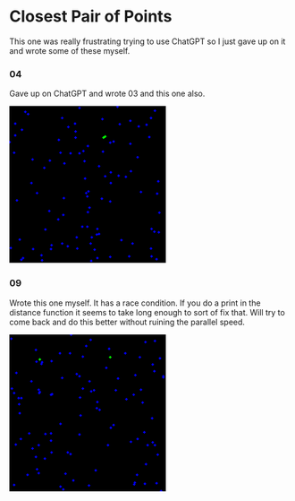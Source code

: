 # Closest Pair of Points

This one was really frustrating trying to use ChatGPT so I just gave up on it and wrote some of these myself.

### 04

Gave up on ChatGPT and wrote 03 and this one also.

![04 Results](04-Result.png?raw=true "04 Result")

### 09

Wrote this one myself. It has a race condition. If you do a print in the distance function it seems to take long enough to sort of fix that. Will try to come back and do this better without ruining the parallel speed.

![09 Results](09-Result.png?raw=true "09 Result")
